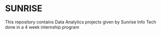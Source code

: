 # SUNRISE
This repository contains Data Analytics projects given by Sunrise Info Tech done in a 4 week internship program
